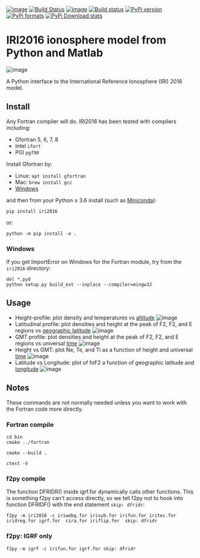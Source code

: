[![image](https://zenodo.org/badge/DOI/10.5281/zenodo.240895.svg)](https://doi.org/10.5281/zenodo.240895)
[![Build Status](https://travis-ci.org/scivision/IRI2016.svg?branch=master)](https://travis-ci.org/scivision/IRI2016)
[![image](https://coveralls.io/repos/github/scivision/IRI2016/badge.svg?branch=master)](https://coveralls.io/github/scivision/IRI2016?branch=master)
[![Build status](https://ci.appveyor.com/api/projects/status/euvvim6aus3dagwq?svg=true)](https://ci.appveyor.com/project/scivision/pyiri2016)
[![PyPi version](https://img.shields.io/pypi/pyversions/iri2016.svg)](https://pypi.python.org/pypi/iri2016)
[![PyPi formats](https://img.shields.io/pypi/format/iri2016.svg)](https://pypi.python.org/pypi/iri2016)
[![PyPi Download stats](http://pepy.tech/badge/iri2016)](http://pepy.tech/project/iri2016)


# IRI2016 ionosphere model from Python and Matlab

![image](figures/iri2DExample02.gif)

A Python interface to the International Reference Ionosphere (IRI) 2016 model.

## Install

Any Fortran compiler will do. 
IRI2016 has been tested with compilers including:

* Gfortran 5, 6, 7, 8
* Intel `ifort`
* PGI `pgf90`

Install Gfortran by:

-   Linux: `apt install gfortran`
-   Mac: `brew install gcc`
-   [Windows](https://www.scivision.co/windows-gcc-gfortran-cmake-make-install/)

and then from your Python &ge; 3.6 install (such as [Miniconda](https://conda.io/miniconda.html)):

    pip install iri2016

or:

    python -m pip install -e .
    
### Windows
If you get ImportError on Windows for the Fortran module, try from the `iri2016` directory:
```posh
del *.pyd
python setup.py build_ext --inplace --compiler=mingw32
```

## Usage

* Height-profile: plot density and temperatures vs [altitude](AltitudeProfile.py)
  ![image](figures/iri1DExample01.png)
* Latitudinal profile: plot densities and height at the peak of F2, F2, and E regions vs [geographic latitude](LatitudeProfile.py)
  ![image](figures/iri1DExample02.png)
* GMT profile: plot densities and height at the peak of F2, F2, and E regions vs universal [time](TimeProfile.py)
  ![image](figures/iri1DExample08.png)
* Height vs GMT: plot Ne, Te, and Ti as a function of height and universal [time](scripts/iri2DExample01.py)
  ![image](figures/iri2DExample01.png)
* Latitude vs Longitude: plot of foF2 a function of geographic latitude and [longitude](scripts/iri2DExample02.py)
  ![image](figures/iri2DExample02.png)

## Notes

These commands are not normally needed unless you want to work with the Fortran code more directly.

### Fortran compile

    cd bin
    cmake ../fortran

    cmake --build .

    ctest -V

### f2py compile

The function DFRIDR() inside igrf.for dynamically calls other functions.
This is something f2py can't access directly, so we tell f2py not to
hook into function DFRIDF() with the end statement `skip: dfridr`:

    f2py -m iri2016 -c iriwebg.for irisub.for irifun.for iritec.for iridreg.for igrf.for  cira.for iriflip.for  skip: dfridr

### f2py: IGRF only

    f2py -m igrf -c irifun.for igrf.for skip: dfridr
